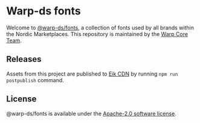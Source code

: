 # Warp-ds fonts

Welcome to [@warp-ds/fonts](https://github.com/warp-ds/fonts),
a collection of fonts used by all brands within the Nordic Marketplaces.
This repository is maintained by the [Warp Core Team](https://github.com/orgs/warp-ds/teams/warp-core-team).


## Releases

Assets from this project are published to [Eik CDN](https://assets.finn.no/pkg/@warp-ds/fonts) by running `npm run postpublish` command.


## License

@warp-ds/fonts is available under the [Apache-2.0 software license](https://github.com/warp-ds/fonts/blob/main/LICENSE).
